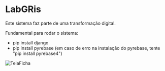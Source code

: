 # LabGRis
Este sistema faz parte de uma transformação digital.

Fundamental para rodar o sistema:
- pip install django
- pip install pyrebase (em caso de erro na instalação do pyrebase, tente "pip install pyrebase4")

![TelaFicha](https://i.ibb.co/x6HVm4m/Tela-usu-rio.png)
